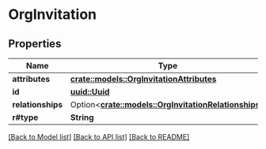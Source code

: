 # OrgInvitation

## Properties

Name | Type | Description | Notes
------------ | ------------- | ------------- | -------------
**attributes** | [**crate::models::OrgInvitationAttributes**](OrgInvitationAttributes.md) |  | 
**id** | [**uuid::Uuid**](uuid::Uuid.md) |  | 
**relationships** | Option<[**crate::models::OrgInvitationRelationships**](OrgInvitation_relationships.md)> |  | [optional]
**r#type** | **String** |  | 

[[Back to Model list]](../README.md#documentation-for-models) [[Back to API list]](../README.md#documentation-for-api-endpoints) [[Back to README]](../README.md)


